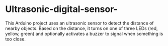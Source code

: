 # Ultrasonic-digital-sensor-
This Arduino project uses an ultrasonic sensor to detect the distance of nearby objects. Based on the distance, it turns on one of three LEDs (red, yellow, green) and optionally activates a buzzer to signal when something is too close.

